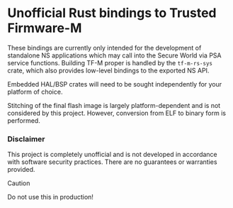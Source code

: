# Unofficial Rust bindings to Trusted Firmware-M

These bindings are currently only intended for the development of standalone NS applications which may call into the Secure World via PSA service functions.
Building TF-M proper is handled by the `tf-m-rs-sys` crate, which also provides low-level bindings to the exported NS API.

Embedded HAL/BSP crates will need to be sought independently for your platform of choice.

Stitching of the final flash image is largely platform-dependent and is not considered by this project. However, conversion from ELF to binary form is performed.

### Disclaimer

This project is completely unofficial and is not developed in accordance with software security practices. There are no guarantees or warranties provided.

> [!CAUTION]
> Do not use this in production!
